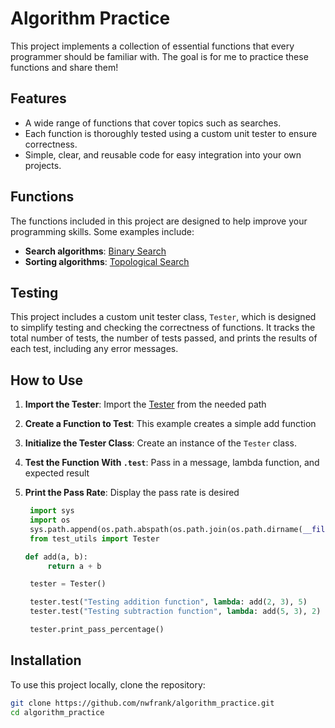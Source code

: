 # Algorithm Practice

This project implements a collection of essential functions that every programmer should be familiar with.
The goal is for me to practice these functions and share them!

## Features

- A wide range of functions that cover topics such as searches.
- Each function is thoroughly tested using a custom unit tester to ensure correctness.
- Simple, clear, and reusable code for easy integration into your own projects.

## Functions

The functions included in this project are designed to help improve your programming skills. Some examples include:

- **Search algorithms**: [Binary Search](./binary_search/binary_search.py)
- **Sorting algorithms**: [Topological Search](./topological_sort\topological_sort.py)

## Testing

This project includes a custom unit tester class, `Tester`, which is designed to simplify testing and checking the correctness of functions. It tracks the total number of tests, the number of tests passed, and prints the results of each test, including any error messages.

## How to Use

1. **Import the Tester**:
   Import the [Tester](./test_utils.py) from the needed path
2. **Create a Function to Test**:
   This example creates a simple add function
3. **Initialize the Tester Class**:
   Create an instance of the `Tester` class.
4. **Test the Function With `.test`**:
   Pass in a message, lambda function, and expected result
5. **Print the Pass Rate**:
   Display the pass rate is desired

   ```python
    import sys
    import os
    sys.path.append(os.path.abspath(os.path.join(os.path.dirname(__file__), '..')))
    from test_utils import Tester

   def add(a, b):
        return a + b

    tester = Tester()

    tester.test("Testing addition function", lambda: add(2, 3), 5)
    tester.test("Testing subtraction function", lambda: add(5, 3), 2)

    tester.print_pass_percentage()
   ```

## Installation

To use this project locally, clone the repository:

```bash
git clone https://github.com/nwfrank/algorithm_practice.git
cd algorithm_practice
```
